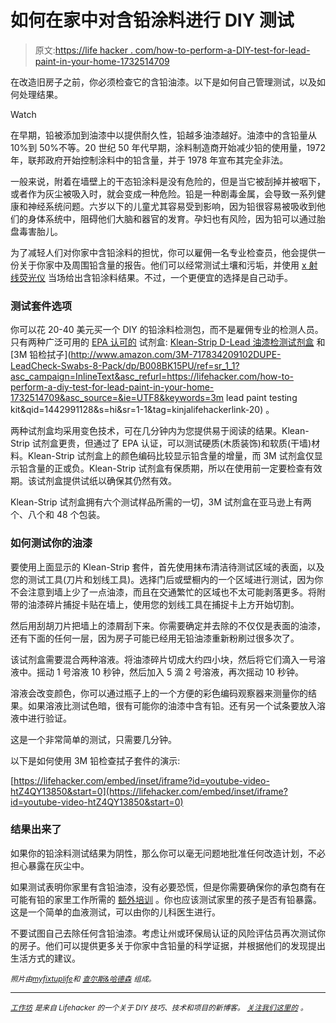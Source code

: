 # 如何在家中对含铅涂料进行 DIY 测试

> 原文:[https://life hacker . com/how-to-perform-a-DIY-test-for-lead-paint-in-your-home-1732514709](https://lifehacker.com/how-to-perform-a-diy-test-for-lead-paint-in-your-home-1732514709)

在改造旧房子之前，你必须检查它的含铅油漆。以下是如何自己管理测试，以及如何处理结果。

Watch

在早期，铅被添加到油漆中以提供耐久性，铅越多油漆越好。油漆中的含铅量从 10%到 50%不等。20 世纪 50 年代早期，涂料制造商开始减少铅的使用量，1972 年，联邦政府开始控制涂料中的铅含量，并于 1978 年宣布其完全非法。

一般来说，附着在墙壁上的干态铅涂料是没有危险的，但是当它被刮掉并被咽下，或者作为灰尘被吸入时，就会变成一种危险。铅是一种剧毒金属，会导致一系列健康和神经系统问题。六岁以下的儿童尤其容易受到影响，因为铅很容易被吸收到他们的身体系统中，阻碍他们大脑和器官的发育。孕妇也有风险，因为铅可以通过胎盘毒害胎儿。

为了减轻人们对你家中含铅涂料的担忧，你可以雇佣一名专业检查员，他会提供一份关于你家中及周围铅含量的报告。他们可以经常测试土壤和污垢，并使用 [x 射线荧光仪](http://www.olympus-ims.com/innovx-xrf-xrd/) 当场给出含铅涂料结果。不过，一个更便宜的选择是自己动手。

### 测试套件选项

你可以花 20-40 美元买一个 DIY 的铅涂料检测包，而不是雇佣专业的检测人员。只有两种广泛可用的 [EPA 认可的](http://www2.epa.gov/lead/lead-test-kits) 试剂盒: [Klean-Strip D-Lead 油漆检测试剂盒](http://www.amazon.com/Klean-Strip-EKLP64000-D-Lead-Paint-Test/dp/B008RI5GB0?asc_campaign=InlineText&asc_refurl=https://lifehacker.com/how-to-perform-a-diy-test-for-lead-paint-in-your-home-1732514709&asc_source=&tag=kinjalifehackerlink-20) 和 [3M 铅检拭子](http://www.amazon.com/3M-717834209102DUPE-LeadCheck-Swabs-8-Pack/dp/B008BK15PU/ref=sr_1_1?asc_campaign=InlineText&asc_refurl=https://lifehacker.com/how-to-perform-a-diy-test-for-lead-paint-in-your-home-1732514709&asc_source=&ie=UTF8&keywords=3m lead paint testing kit&qid=1442991128&s=hi&sr=1-1&tag=kinjalifehackerlink-20) 。

两种试剂盒均采用变色技术，可在几分钟内为您提供易于阅读的结果。Klean-Strip 试剂盒更贵，但通过了 EPA 认证，可以测试硬质(木质装饰)和软质(干墙)材料。Klean-Strip 试剂盒上的颜色编码比较显示铅含量的增量，而 3M 试剂盒仅显示铅含量的正或负。Klean-Strip 试剂盒有保质期，所以在使用前一定要检查有效期。该试剂盒提供试纸以确保其仍然有效。

Klean-Strip 试剂盒拥有六个测试样品所需的一切，3M 试剂盒在亚马逊上有两个、八个和 48 个包装。

### 如何测试你的油漆

要使用上面显示的 Klean-Strip 套件，首先使用抹布清洁待测试区域的表面，以及您的测试工具(刀片和划线工具)。选择门后或壁橱内的一个区域进行测试，因为你不会注意到墙上少了一点油漆，而且在交通繁忙的区域也不太可能剥落更多。将附带的油漆碎片捕捉卡贴在墙上，使用您的划线工具在捕捉卡上方开始切割。

然后用刮胡刀片把墙上的漆屑刮下来。你需要确定并去除的不仅仅是表面的油漆，还有下面的任何一层，因为房子可能已经用无铅油漆重新粉刷过很多次了。

该试剂盒需要混合两种溶液。将油漆碎片切成大约四小块，然后将它们滴入一号溶液中。摇动 1 号溶液 10 秒钟，然后加入 5 滴 2 号溶液，再次摇动 10 秒钟。

溶液会改变颜色，你可以通过瓶子上的一个方便的彩色编码观察器来测量你的结果。如果溶液比测试色暗，很有可能你的油漆中含有铅。还有另一个试条要放入溶液中进行验证。

这是一个非常简单的测试，只需要几分钟。

以下是如何使用 3M 铅检查拭子套件的演示:

 [https://lifehacker.com/embed/inset/iframe?id=youtube-video-htZ4QY13850&start=0](https://lifehacker.com/embed/inset/iframe?id=youtube-video-htZ4QY13850&start=0) 

### 结果出来了

如果你的铅涂料测试结果为阴性，那么你可以毫无问题地批准任何改造计划，不必担心暴露在灰尘中。

如果测试表明你家里有含铅油漆，没有必要恐慌，但是你需要确保你的承包商有在可能有铅的家里工作所需的 [额外培训](http://charlesandhudson.com/new_lead_paint_laws/) 。你也应该测试家里的孩子是否有铅暴露。这是一个简单的血液测试，可以由你的儿科医生进行。

不要试图自己去除任何含铅油漆。考虑让州或环保局认证的风险评估员再次测试你的房子。他们可以提供更多关于你家中含铅量的科学证据，并根据他们的发现提出生活方式的建议。

<small>*照片由*</small>[<small>*myfixtuplife*</small>](http://myfixituplife.com)<small>*和*</small> [<small>*查尔斯&哈德森*</small>](http://charlesandhudson.com/) <small>*组成。*</small>

* * *

[<small>*工作坊*</small>](http://workshop.lifehacker.com/) <small>*是来自 Lifehacker 的一个关于 DIY 技巧、技术和项目的新博客。*</small> [<small>*关注我们这里的*</small>](https://twitter.com/WorkshopLH) <small>*。*</small>